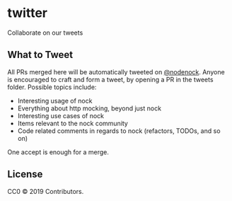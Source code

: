 # twitter

Collaborate on our tweets

## What to Tweet

All PRs merged here will be automatically tweeted on [@nodenock](http://twitter.com/nodenock). Anyone is encouraged to craft and form a tweet, by opening a PR in the tweets folder. Possible topics include:

- Interesting usage of nock
- Everything about http mocking, beyond just nock
- Interesting use cases of nock
- Items relevant to the nock community
- Code related comments in regards to nock (refactors, TODOs, and so on)

One accept is enough for a merge.

## License

CC0 © 2019 Contributors.
